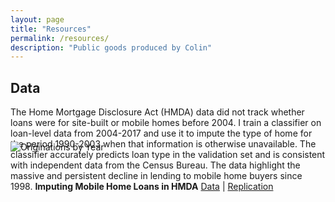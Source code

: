 ```yaml
---
layout: page
title: "Resources"
permalink: /resources/
description: "Public goods produced by Colin"
---
```


  <section>
    <h2> Data </h2>
      <p>
        <span class="marginnote">The Home Mortgage Disclosure Act (HMDA) data did not track whether loans were for site-built or mobile homes before 2004. I train a classifier on loan-level data from 2004-2017 and use it to impute the type of home for the period 1990-2003 when that information is otherwise unavailable. The classifier accurately predicts loan type in the validation set and is consistent with independent data from the Census Bureau. The data highlight the massive and persistent decline in lending to mobile home buyers since 1998. </span>
        <span class="papertitle"><b>Imputing Mobile Home Loans in HMDA</b></span>
        <span class="paperdetails"> <a href="https://doi.org/10.5281/zenodo.16848727" target="_blank">Data</a> | <a href="https://github.com/williamsca/manufactured-hmda" target="_blank">Replication</a>
        </span>
        <img src="{{ site.baseurl }}/assets/images/originations_by_year.png" alt="Originations by Year" style="margin-top: -80px;" />
      </p>

  </section>
